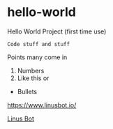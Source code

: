 # hello-world
Hello World Project (first time use)

```
Code stuff and stuff
```

Points many come in
1. Numbers
2. Like this
or
* Bullets

https://www.linusbot.io/

[Linus Bot](https://www.linusbot.io/)
